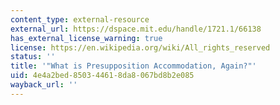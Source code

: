 ```yaml
---
content_type: external-resource
external_url: https://dspace.mit.edu/handle/1721.1/66138
has_external_license_warning: true
license: https://en.wikipedia.org/wiki/All_rights_reserved
status: ''
title: '"What is Presupposition Accommodation, Again?"'
uid: 4e4a2bed-8503-4461-8da8-067bd8b2e085
wayback_url: ''
---
```

